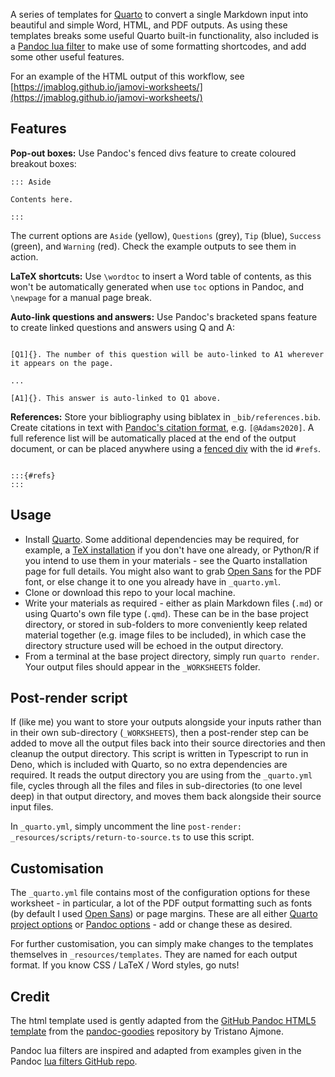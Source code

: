 A series of templates for [Quarto](https://quarto.org/) to convert a single Markdown input into beautiful and simple Word, HTML, and PDF outputs. As using these templates breaks some useful Quarto built-in functionality, also included is a [Pandoc lua filter](https://pandoc.org/lua-filters.html) to make use of some formatting shortcodes, and add some other useful features.

For an example of the HTML output of this workflow, see [https://jmablog.github.io/jamovi-worksheets/](https://jmablog.github.io/jamovi-worksheets/)

## Features

**Pop-out boxes:** Use Pandoc's fenced divs feature to create coloured breakout boxes:

```
::: Aside

Contents here.

:::

```

The current options are `Aside` (yellow), `Questions` (grey), `Tip` (blue), `Success` (green), and `Warning` (red). Check the example outputs to see them in action.

**LaTeX shortcuts:** Use `\wordtoc` to insert a Word table of contents, as this won't be automatically generated when use `toc` options in Pandoc, and `\newpage` for a manual page break.

**Auto-link questions and answers:** Use Pandoc's bracketed spans feature to create linked questions and answers using Q<number> and A<number>:

```

[Q1]{}. The number of this question will be auto-linked to A1 wherever it appears on the page.

...

[A1]{}. This answer is auto-linked to Q1 above.

```

**References:** Store your bibliography using biblatex in `_bib/references.bib`. Create citations in text with [Pandoc's citation format](https://pandoc.org/MANUAL.html#citation-syntax), e.g. `[@Adams2020]`. A full reference list will be automatically placed at the end of the output document, or can be placed anywhere using a [fenced div](https://pandoc.org/MANUAL.html#extension-fenced_divs) with the id `#refs`.

```

:::{#refs}
:::

```

## Usage

- Install [Quarto](https://quarto.org/docs/getting-started/installation.html). Some additional dependencies may be required, for example, a [TeX installation](https://quarto.org/docs/getting-started/installation.html#tex) if you don't have one already, or Python/R if you intend to use them in your materials - see the Quarto installation page for full details. You might also want to grab [Open Sans](https://www.opensans.com/) for the PDF font, or else change it to one you already have in `_quarto.yml`.
- Clone or download this repo to your local machine.
- Write your materials as required - either as plain Markdown files (`.md`) or using Quarto's own file type (`.qmd`). These can be in the base project directory, or stored in sub-folders to more conveniently keep related material together (e.g. image files to be included), in which case the directory structure used will be echoed in the output directory.
- From a terminal at the base project directory, simply run `quarto render`. Your output files should appear in the `_WORKSHEETS` folder.

## Post-render script

If (like me) you want to store your outputs alongside your inputs rather than in their own sub-directory (`_WORKSHEETS`), then a post-render step can be added to move all the output files back into their source directories and then cleanup the output directory. This script is written in Typescript to run in Deno, which is included with Quarto, so no extra dependencies are required. It reads the output directory you are using from the `_quarto.yml` file, cycles through all the files and files in sub-directories (to one level deep) in that output directory, and moves them back alongside their source input files. 

In `_quarto.yml`, simply uncomment the line `post-render: _resources/scripts/return-to-source.ts` to use this script.

## Customisation

The `_quarto.yml` file contains most of the configuration options for these worksheet - in particular, a lot of the PDF output formatting such as fonts (by default I used [Open Sans](https://www.opensans.com/)) or page margins. These are all either [Quarto project options](https://quarto.org/docs/reference/projects/core.html) or [Pandoc options](https://pandoc.org/MANUAL.html#options) - add or change these as desired.

For further customisation, you can simply make changes to the templates themselves in `_resources/templates`. They are named for each output format. If you know CSS / LaTeX / Word styles, go nuts!

## Credit

The html template used is gently adapted from the [GitHub Pandoc HTML5 template](https://htmlpreview.github.io/?https://github.com/tajmone/pandoc-goodies/blob/master/templates/html5/github/GitHub-Template-Preview.html) from the [pandoc-goodies](https://github.com/tajmone/pandoc-goodies) repository by Tristano Ajmone.

Pandoc lua filters are inspired and adapted from examples given in the Pandoc [lua filters GitHub repo](https://github.com/pandoc/lua-filters).